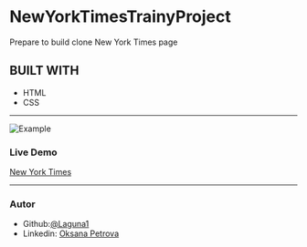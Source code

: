 # NewYorkTimesTrainyProject
Prepare to build clone New York Times page
## BUILT WITH
*  HTML
*  CSS
***
 ![Example]()

### Live Demo  

 [New York Times](https://www.nytimes.com/2014/03/18/science/space/detection-of-waves-in-space-buttresses-landmark-theory-of-big-bang.html?_r=0)
***


### Autor
 
 - Github:[@Laguna1](https://github.com/Laguna1)
 - Linkedin: [Oksana Petrova](https://www.linkedin.com/in/oksana-petrova-005bb0145/)